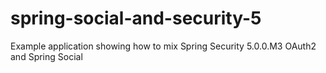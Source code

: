# spring-social-and-security-5
Example application showing how to mix Spring Security 5.0.0.M3 OAuth2 and Spring Social
